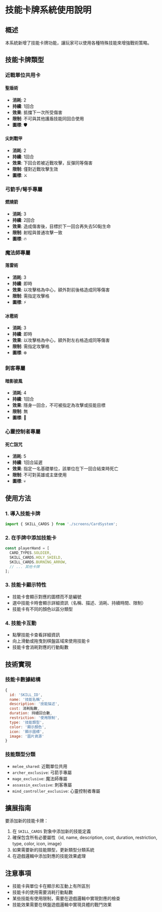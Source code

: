 # 技能卡牌系統使用說明

## 概述
本系統新增了技能卡牌功能，讓玩家可以使用各種特殊技能來增強戰術策略。

## 技能卡牌類型

### 近戰單位共用卡

#### 聖盾術
- **消耗**: 2
- **持續**: 1回合
- **效果**: 抵擋下一次所受傷害
- **限制**: 不可與其他護盾技能同回合使用
- **圖標**: 🛡️

#### 尖刺戰甲
- **消耗**: 2
- **持續**: 1回合
- **效果**: 下回合若被近戰攻擊，反彈同等傷害
- **限制**: 僅對近戰攻擊生效
- **圖標**: ⚔️

### 弓箭手/弩手專屬

#### 燃燒箭
- **消耗**: 3
- **持續**: 2回合
- **效果**: 造成傷害後，目標於下一回合再失去50點生命
- **限制**: 射程與普通攻擊一致
- **圖標**: 🔥

### 魔法師專屬

#### 落雷術
- **消耗**: 3
- **持續**: 即時
- **效果**: 以攻擊格為中心，額外對前後格造成同等傷害
- **限制**: 需指定攻擊格
- **圖標**: ⚡

#### 冰雹術
- **消耗**: 3
- **持續**: 即時
- **效果**: 以攻擊格為中心，額外對左右格造成同等傷害
- **限制**: 需指定攻擊格
- **圖標**: ❄️

### 刺客專屬

#### 暗影披風
- **消耗**: 4
- **持續**: 1回合
- **效果**: 隱身一回合，不可被指定為攻擊或技能目標
- **限制**: 無
- **圖標**: 👤

### 心靈控制者專屬

#### 死亡詛咒
- **消耗**: 5
- **持續**: 1回合延遲
- **效果**: 指定一名基礎單位，該單位在下一回合結束時死亡
- **限制**: 不可對英雄或主堡使用
- **圖標**: 💀

## 使用方法

### 1. 導入技能卡牌
```javascript
import { SKILL_CARDS } from './screens/CardSystem';
```

### 2. 在手牌中添加技能卡
```javascript
const playerHand = [
  CARD_TYPES.SOLDIER,
  SKILL_CARDS.HOLY_SHIELD,
  SKILL_CARDS.BURNING_ARROW,
  // ... 其他卡牌
];
```

### 3. 技能卡顯示特性
- 技能卡會顯示對應的圖標而不是編號
- 選中技能卡時會顯示詳細資訊（名稱、描述、消耗、持續時間、限制）
- 技能卡有不同的顏色以區分類型

### 4. 技能卡互動
- 點擊技能卡查看詳細資訊
- 向上滑動或拖曳到棋盤區域來使用技能卡
- 技能卡會消耗對應的行動點數

## 技術實現

### 技能卡數據結構
```javascript
{
  id: 'SKILL_ID',
  name: '技能名稱',
  description: '技能描述',
  cost: 消耗點數,
  duration: 持續回合數,
  restriction: '使用限制',
  type: '技能類型',
  color: '顯示顏色',
  icon: '顯示圖標',
  image: '圖片資源'
}
```

### 技能類型分類
- `melee_shared`: 近戰單位共用
- `archer_exclusive`: 弓箭手專屬
- `mage_exclusive`: 魔法師專屬
- `assassin_exclusive`: 刺客專屬
- `mind_controller_exclusive`: 心靈控制者專屬

## 擴展指南

要添加新的技能卡牌：

1. 在 `SKILL_CARDS` 對象中添加新的技能定義
2. 確保包含所有必要屬性（id, name, description, cost, duration, restriction, type, color, icon, image）
3. 如果需要新的技能類型，更新類型分類系統
4. 在遊戲邏輯中添加對應的技能效果處理

## 注意事項

- 技能卡與單位卡在顯示和互動上有所區別
- 技能卡的使用需要消耗行動點數
- 某些技能有使用限制，需要在遊戲邏輯中實現對應的檢查
- 技能效果需要在棋盤遊戲邏輯中實現具體的戰鬥效果
